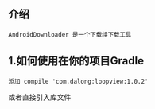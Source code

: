 介绍
-
    AndroidDownloader 是一个下载续下载工具
1.如何使用在你的项目Gradle 
----------------------
    添加 compile 'com.dalong:loopview:1.0.2'
或者直接引入库文件
